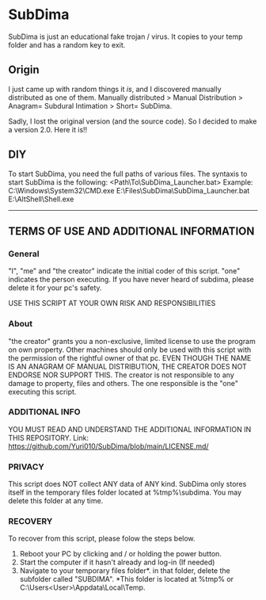 # SubDima
SubDima is just an educational fake trojan / virus. It copies to your temp folder and has a random key to exit.

## Origin
I just came up with random things it *is*, and I discovered manually distributed as one of them.
Manually distributed > Manual Distribution > Anagram= Subdural Intimation > Short= SubDima.

Sadly, I lost the original version (and the source code). So I decided to make a version 2.0.
Here it is!!

## DIY
To start SubDima, you need the full paths of various files.
The syntaxis to start SubDima is the following: <Initial Shell> <Path\To\SubDima_Launcher.bat> <Executing Shell>
Example: C:\Windows\System32\CMD.exe E:\Files\SubDima\SubDima_Launcher.bat E:\AltShell\Shell.exe

***

## TERMS OF USE AND ADDITIONAL INFORMATION

### General
"I", "me" and "the creator" indicate the initial coder of this script. "one" indicates the person executing.
If you have never heard of subdima, please delete it for your pc's safety.

USE THIS SCRIPT AT YOUR OWN RISK AND RESPONSIBILITIES
 
### About

"the creator" grants you a non-exclusive, limited license to use the program on own property.
Other machines should only be used with this script with the permission of the rightful owner of that pc.
EVEN THOUGH THE NAME IS AN ANAGRAM OF MANUAL DISTRIBUTION, THE CREATOR DOES NOT ENDORSE NOR SUPPORT THIS.
The creator is not responsible to any damage to property, files and others. The one responsible is the "one" executing this script.

### ADDITIONAL INFO
YOU MUST READ AND UNDERSTAND THE ADDITIONAL INFORMATION IN THIS REPOSITORY.
Link: https://github.com/Yuri010/SubDima/blob/main/LICENSE.md/

### PRIVACY
This script does NOT collect ANY data of ANY kind.
SubDima only stores itself in the temporary files folder located at %tmp%\subdima. You may delete this folder at any time.

### RECOVERY
To recover from this script, please folow the steps below. 
1. Reboot your PC by clicking and / or holding the power button.
2. Start the computer if it hasn't already and log-in (If needed)
3. Navigate to your temporary files folder*. in that folder, delete the subfolder called "SUBDIMA".
*This folder is located at %tmp% or C:\Users\<User>\Appdata\Local\Temp.
